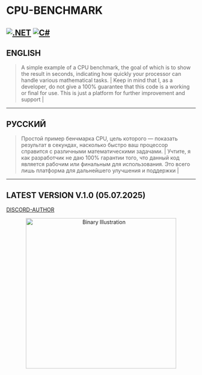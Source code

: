 # CPU-BENCHMARK

[![.NET](https://img.shields.io/badge/.NET-9.0-blueviolet?logo=dotnet)](https://dotnet.microsoft.com/)  [![C#](https://img.shields.io/badge/C%23-9.0-brightgreen?logo=csharp)](https://learn.microsoft.com/dotnet/csharp/whats-new/csharp-9-0)
---

## ENGLISH

> A simple example of a CPU benchmark, the goal of which is to show the result in seconds, indicating how quickly your processor can handle various mathematical tasks. 
>  | Keep in mind that I, as a developer, do not give a 100% guarantee that this code is a working or final for use. This is just a platform for further improvement and support |

---

## РУССКИЙ

> Простой пример бенчмарка CPU, цель которого — показать результат в секундах, насколько быстро ваш процессор справится с различными математическими задачами.
>  | Учтите, я как разработчик не даю 100% гарантии того, что данный код является рабочим или финальным для использования. Это всего лишь платформа для дальнейшего улучшения и поддержки |

---

## LATEST VERSION V.1.0 (05.07.2025)

[DISCORD-AUTHOR](https://discord.gg/uMjN6xrDjM)

<p align="center">
  <img src="https://znanierussia.ru/articles/wmedia/wikipedia/commons/1/17/Binario_cropped.png" alt="Binary Illustration" width="400">
</p>
